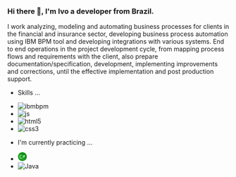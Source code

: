 ### Hi there 👋, I'm Ivo a developer from Brazil.

I work analyzing, modeling and automating business processes for clients in the financial and insurance sector, developing business process automation using IBM BPM tool and developing integrations with various systems. End to end operations in the project development cycle, from mapping process flows and requirements with the client, also prepare documentation/specification, development, implementing improvements and corrections, until the effective implementation and post production support.

- Skills ...
- <img src="https://cdn.iconscout.com/icon/free/png-256/ibm-282120.png" alt="ibmbpm" width="20" height="20"/>
- <img src="https://iconape.com/wp-content/png_logo_vector/javascript-js-logo.png" alt="js" width="20" height="20"/>
- <img src="https://iconape.com/wp-content/png_logo_vector/html5-with-wordmark-color-logo.png" alt="html5" width="20" height="20"/>
- <img src="https://iconape.com/wp-content/png_logo_vector/css3-logo.png" alt="css3" width="20" height="20"/>

- I'm currently practicing ...
- <img src="https://raw.githubusercontent.com/github/explore/80688e429a7d4ef2fca1e82350fe8e3517d3494d/topics/csharp/csharp.png" alt="C#" width="20" height="20"/>
- <img src="https://iconape.com/wp-content/files/zy/371206/svg/371206.svg" alt="Java"  width="20" height="20"/>
